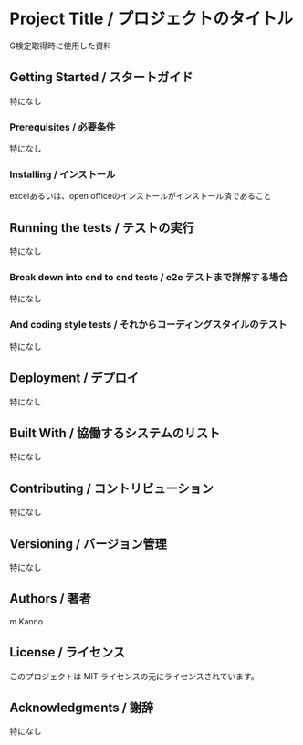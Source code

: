 # Project Title / プロジェクトのタイトル
G検定取得時に使用した資料

## Getting Started / スタートガイド
特になし

### Prerequisites / 必要条件
特になし

### Installing / インストール
excelあるいは、open officeのインストールがインストール済であること

## Running the tests / テストの実行
特になし

### Break down into end to end tests / e2e テストまで詳解する場合
特になし

### And coding style tests / それからコーディングスタイルのテスト
特になし

## Deployment / デプロイ
特になし

## Built With / 協働するシステムのリスト
特になし

## Contributing / コントリビューション
特になし

## Versioning / バージョン管理
特になし

## Authors / 著者
m.Kanno

## License / ライセンス
このプロジェクトは MIT ライセンスの元にライセンスされています。 

## Acknowledgments / 謝辞
特になし
